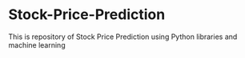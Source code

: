 # Stock-Price-Prediction
This is repository of Stock Price Prediction using Python libraries and machine learning
